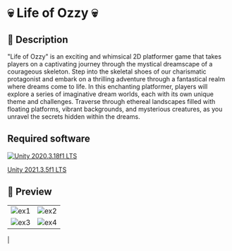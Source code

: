 # 💀 Life of Ozzy 💀

## 💬 Description

"Life of Ozzy" is an exciting and whimsical 2D platformer game that takes players on a captivating journey through the mystical dreamscape of a courageous skeleton. Step into the skeletal shoes of our charismatic protagonist and embark on a thrilling adventure through a fantastical realm where dreams come to life.
 In this enchanting platformer, players will explore a series of imaginative dream worlds, each with its own unique theme and challenges. Traverse through ethereal landscapes filled with floating platforms, vibrant backgrounds, and mysterious creatures, as you unravel the secrets hidden within the dreams. 
 
 ## Required software
 
[![Unity 2020.3.18f1 LTS](https://docs.microsoft.com/windows/mixed-reality/mrtk-unity/features/images/MRTK170802_Short_18.png)](https://unity3d.com/get-unity/download/archive)

[Unity 2021.3.5f1 LTS](https://unity3d.com/get-unity/download/archive)
 
 ## 👀 Preview

|  |  |
|---------|---------|
| ![ex1](https://github.com/Ranes027/Life-of-ozzy/assets/95719172/6af110d8-9e6d-46f2-9c28-e98f1ab63e23) | ![ex2](https://github.com/Ranes027/Life-of-ozzy/assets/95719172/f5eca8fd-2abe-4de1-8d80-4b1516352760) |
| ![ex3](https://github.com/Ranes027/Life-of-ozzy/assets/95719172/7d59050c-c879-45f6-8b37-deaf343e1b82) | ![ex4](https://github.com/Ranes027/Life-of-ozzy/assets/95719172/32cbd509-7412-47f8-a970-becd2473c256)
 |
 
